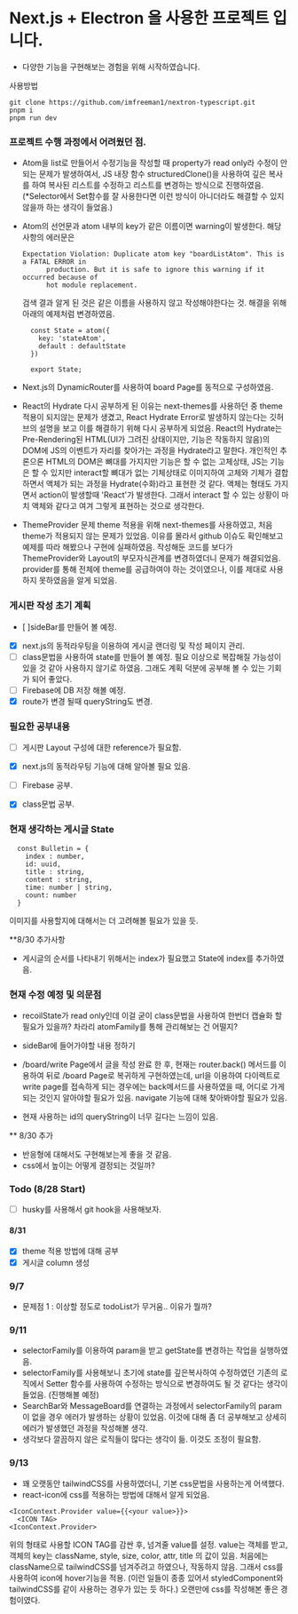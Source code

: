 # Next.js + Electron 을 사용한 프로젝트 입니다.

- 다양한 기능을 구현해보는 경험을 위해 시작하였습니다.

사용방법

```
git clone https://github.com/imfreeman1/nextron-typescript.git
pnpm i
pnpm run dev
```

### 프로젝트 수행 과정에서 어려웠던 점.

- Atom을 list로 만들어서 수정기능을 작성할 때 property가 read only라 수정이 안되는 문제가 발생하여서, JS 내장 함수 structuredClone()을 사용하여 깊은 복사를 하여 복사된 리스트를 수정하고 리스트를 변경하는 방식으로 진행하였음. (\*Selector에서 Set함수를 잘 사용한다면 이런 방식이 아니더라도 해결할 수 있지 않을까 하는 생각이 들었음.)

- Atom의 선언문과 atom 내부의 key가 같은 이름이면 warning이 발생한다. 해당 사항의 에러문은

  ```
  Expectation Violation: Duplicate atom key "boardListAtom". This is a FATAL ERROR in
        production. But it is safe to ignore this warning if it occurred because of
        hot module replacement.
  ```

  검색 결과 알게 된 것은 같은 이름을 사용하지 않고 작성해야한다는 것. 해결을 위해 아래의 예제처럼 변경하였음.

  ```
    const State = atom({
      key: 'stateAtom',
      default : defaultState
    })

    export State;
  ```

- Next.js의 DynamicRouter를 사용하여 board Page를 동적으로 구성하였음.

- React의 Hydrate
  다시 공부하게 된 이유는 next-themes를 사용하던 중 theme 적용이 되지않는 문제가 생겼고, React Hydrate Error로 발생하지 않는다는 깃허브의 설명을 보고 이를 해결하기 위해 다시 공부하게 되었음.
  React의 Hydrate는 Pre-Rendering된 HTML(UI가 그려진 상태이지만, 기능은 작동하지 않음)의 DOM에 JS의 이벤트가 자리를 찾아가는 과정을 Hydrate라고 말한다.
  개인적인 추론으론 HTML의 DOM은 뼈대를 가지지만 기능은 할 수 없는 고체상태, JS는 기능은 할 수 있지만 interact할 뼈대가 없는 기체상태로 이미지하여
  고체와 기체가 결합하면서 액체가 되는 과정을 Hydrate(수화)라고 표현한 것 같다.
  액체는 형태도 가지면서 action이 발생할때 'React'가 발생한다. 그래서 interact 할 수 있는 상황이 마치 액체와 같다고 여겨 그렇게 표현하는 것으로 생각한다.

- ThemeProvider 문제
  theme 적용을 위해 next-themes를 사용하였고, 처음 theme가 적용되지 않는 문제가 있었음. 이유를 몰라서 github 이슈도 확인해보고 예제를 따라 해봤으나 구현에 실패하였음. 작성해둔 코드를 보다가 ThemeProvider와 Layout의 부모자식관계를 변경하였더니 문제가 해결되었음.
  provider를 통해 전체에 theme를 공급하여야 하는 것이였으나, 이를 제대로 사용하지 못하였음을 알게 되었음.

### 게시판 작성 초기 계획

- [ ]sideBar를 만들어 볼 예정.
- [x] next.js의 동적라우팅을 이용하여 게시글 랜더링 및 작성 페이지 관리.
- [ ] class문법을 사용하여 state를 만들어 볼 예정.
      필요 이상으로 복잡해질 가능성이 있을 것 같아 사용하지 않기로 하였음. 그래도 계획 덕분에 공부해 볼 수 있는 기회가 되어 좋았다.
- [ ] Firebase에 DB 저장 해볼 예정.
- [x] route가 변경 될때 queryString도 변경.

### 필요한 공부내용

- [ ] 게시판 Layout 구성에 대한 reference가 필요함.

- [x] next.js의 동적라우팅 기능에 대해 알아볼 필요 있음.
- [ ] Firebase 공부.
- [x] class문법 공부.

### 현재 생각하는 게시글 State

```
  const Bulletin = {
    index : number,
    id: uuid,
    title : string,
    content : string,
    time: number | string,
    count: number
  }
```

이미지를 사용할지에 대해서는 더 고려해볼 필요가 있을 듯.

\*\*8/30 추가사항

- 게시글의 순서를 나타내기 위해서는 index가 필요했고 State에 index를 추가하였음.

### 현재 수정 예정 및 의문점

- recoilState가 read only인데 이걸 굳이 class문법을 사용하여 한번더 캡슐화 할 필요가 있을까? 차라리 atomFamily를 통해 관리해보는 건 어떨지?

- sideBar에 들어가야할 내용 정하기

- /board/write Page에서 글을 작성 완료 한 후, 현재는 router.back() 메서드를 이용하여 뒤로 /board Page로 복귀하게 구현하였는데, url을 이용하여
  다이렉트로 write page를 접속하게 되는 경우에는 back메서드를 사용하였을 때, 어디로 가게 되는 것인지 알아야할 필요가 있음.
  navigate 기능에 대해 찾아봐야할 필요가 있음.

- 현재 사용하는 id의 queryString이 너무 길다는 느낌이 있음.

\*\* 8/30 추가

- 반응형에 대해서도 구현해보는게 좋을 것 같음.
- css에서 높이는 어떻게 결정되는 것일까?

### Todo (8/28 Start)

- [ ] husky를 사용해서 git hook을 사용해보자.

#### 8/31

- [x] theme 적용 방법에 대해 공부
- [x] 게시글 column 생성

### 9/7

- 문제점 1 : 이상할 정도로 todoList가 무거움.. 이유가 뭘까?

### 9/11

- selectorFamily를 이용하여 param을 받고 getState를 변경하는 작업을 실행하였음.
- selectorFamily를 사용해보니 초기에 state를 깊은복사하여 수정하였던 기존의 로직에서 Setter 함수를 사용하여 수정하는 방식으로 변경하여도 될 것 같다는 생각이 들었음. (진행해볼 예정)
- SearchBar와 MessageBoard를 연결하는 과정에서 selectorFamily의 param이 없을 경우 에러가 발생하는 상황이 있었음. 이것에 대해 좀 더 공부해보고 상세히 에러가 발생했던 과정을 작성해볼 생각.
- 생각보다 깔끔하지 않은 로직들이 많다는 생각이 듦. 이것도 조정이 필요함.

### 9/13

- 꽤 오랫동안 tailwindCSS를 사용하였더니, 기본 css문법을 사용하는게 어색했다.
- react-icon에 css를 적용하는 방법에 대해서 알게 되었음.

```
<IconContext.Provider value={{<your value>}}>
  <ICON TAG>
<IconContext.Provider>
```

위의 형태로 사용할 ICON TAG를 감싼 후, 넘겨줄 value를 설정. value는 객체를 받고, 객체의 key는 className, style, size, color, attr, title
의 값이 있음.
처음에는 className으로 tailwindCSS를 넘겨주려고 하였으나, 작동하지 않음.
그래서 css를 사용하여 icon에 hover기능을 적용.
(이런 일들이 종종 있어서 styledComponent와 tailwindCSS를 같이 사용하는 경우가 있는 듯 하다.)
오랜만에 css를 작성해본 좋은 경험이였다.
